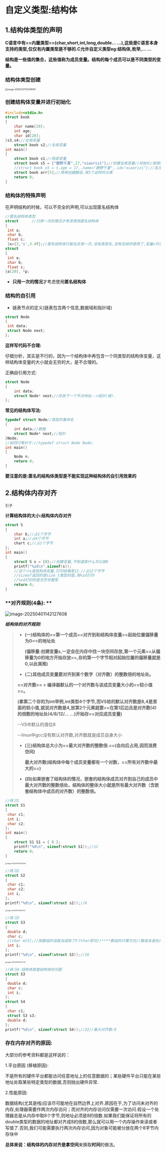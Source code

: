 # 自定义类型:结构体

## 1.结构体类型的声明

**C语言中有==内置类型==(char,short,int,long,double... ...),这些是C语言本身支持的类型,仅仅有内置类型是不够的.C允许自定义类型eg:结构体,枚举,... ...**

**结构是一些值的集合，这些值称为成员变量。结构的每个成员可以是不同类型的变量。**

### 结构体类型创建

<img src="C:\Users\12267\AppData\Roaming\Typora\typora-user-images\image-20250331134316451.png" alt="image-20250331134316451" style="zoom: 50%;" />

### **创建结构体变量并进行初始化**

```c
#include<stdio.h>
struct book
{
	char name[20];
	int age;
	char id[20];
}s3,s4;//全局变量
	struct book s2;//全局变量
int main()
{
	struct book s1;//局部变量
	struct book s5 = {"鹿野千夏",17,"xiaorizi"};//创建全局变量//初始化/按顺序初始化的写法
	//struct book s5 = {.age = 17,.name="鹿野千夏",.id="xiaorizi"};//乱序初始化
	struct book arr[5];//用来创建数组,有5个这样的元素
	return 0;
}
```

### **结构体的特殊声明**

在声明结构的时候，可以不完全的声明,可以出现匿名结构体

```c
//匿名结构体类型
struct		//只用一次的情况才考虑使用匿名结构体
{
 int a;
 char b;
 float c;
 }x={3,'s',3.4f};//匿名结构体只能在这用一次,没有类型名,没有后续的使用了,变量x可以使用
struct
{
 int a;
 char b;
 float c;
}a[20], *p;
```

- **只用一次的情况**才考虑使用**匿名结构体**

### 结构的自引用

- 链表节点的定义(链表包含两个信息,数据域和指针域)

```c
struct Node
{
 int data;
 struct Node next;
};
```

**这样写代码不合理:**

仔细分析，其实是不行的，因为一个结构体中再包含一个同类型的结构体变量，这样结构体变量的大小就会无穷的大，是不合理的。

正确自引用方式:

```c
struct Node
{
	int data;
 	struct Node* next;//存放下一个节点地址-->指针(域).
};
```

**常见的结构体写法:**

```c
typedef struct Node//类型的重命名
{
	int data;//数据
 	struct Node* next;//指针
}Node;
//前四行等价于://typedef struct Node Node;
int main()
{
	Node n;
	return 0;
}
```

**要注意的是:匿名的结构体类型是不能实现这种结构体的自引用效果的**

## 2.结构体内存对齐

``引子``

**计算结构体的大小:结构体内存对齐**

```c
struct S
{
	char b;//占1个字节
    int a;//占4个字节
	chart c;//占1个字节
};
int main()
{
	struct S s = {0};//创建变量,不知道放什么可以放0
	printf("%zd\n",sizeof(s)); 
    //这个小s是结构体变量,打印结果是12.//占12个字节
    //sizeof返回的是size_t类型的值,用%zd打印
    //%zd打印的是无符号整型
	return 0;
}
```

### **对齐规则(4条): **

![image-20250401142127608](自定义类型结构体.assets/image-20250401142127608.png)

***结构体的对齐规则:***

> - **(一)结构体的==第一个成员==对齐到和结构体变量==起始位置偏移量为0==的地址处**
>
>   **(偏移量:创建变量s,一定会在内存中找一块空间存放,第一个元素==从偏移量为0的地方开始存放==,存的第一个字节相对起始位置的偏移量就是0,以此类推)**
>
> - **(二)其他成员变量要对齐到某个数字（对齐数）的整数倍的地址处。**
>
> **==对齐数== = 编译器默认的一个对齐数与该成员变量大小的==较小值==。**
>
> **(拿第二个存的为int举例,int类型4个字节,而VS给的默认对齐数是8,4是里面的较小值,就说对齐数是4,放第2个元素就要==在第1后边且是对齐数(4)的倍数的地址处(4/8/12/... ...)开始存==对应成员变量)**
>
> --VS中默认的值位8
>
> --linux中gcc没有默认对齐数,对齐数就是成员自身大小
>
> - **(三)结构体总大小为==最大对齐数的整数倍.==(会向后占用,因而浪费空间)**
>
>   ​	**最大对齐数(结构体中每个成员变量都有⼀个对数，==所有对齐数中最大的==)**
>
> - **(四)如果嵌套了结构体的情况，嵌套的结构体成员对齐到自己的成员中最大对齐数的整数倍处，结构体的整体大小就是所有最大对齐数（含嵌套结构体中成员的对齐数）的整数倍。**



```c
//练习1
struct S1
{
 char c1;
 int i;
 char c2;
};
int main()
{
	struct S1 S1 = { 0 };
	printf("%d\n", sizeof(struct S1));//12
	return 0;
}
```

<img src="自定义类型结构体.assets/image-20250401143637836.png" alt="image-20250401143637836" style="zoom: 33%;" />

```c
//练习2
struct S2
{
 char c1;
 char c2;
 int i;
};
printf("%d\n", sizeof(struct s2));//8
```

<img src="自定义类型结构体.assets/image-20250401143657477.png" alt="image-20250401143657477" style="zoom: 33%;" />

```c
//练习3
struct S3
{
 double d;
 char c;
 //char m[5];//放数组的话就当成放了5个char即可//****数组的计算方式//数组本身在内存中就是连续存放的
 int i;
};
printf("%d\n", sizeof(struct S3));//16
```

<img src="自定义类型结构体.assets/image-20250401143717720.png" alt="image-20250401143717720" style="zoom: 33%;" />

```c
//练习4-结构体嵌套结构体的问题
struct S3
{
 double d;
 char c;
 int i;
};
struct S4
{
 char c1;
 struct S3 s3;
 double d;
};
printf("%d\n", sizeof(struct S4));//32//最大对齐数:8
```

### 存在内存对齐的原因:

大部分的参考资料都是这样说的：

1.平台原因 (移植原因):

不是所有的硬件平台都能访问任意地址上的任意数据的；某些硬件平台只能在某些地址处取某些特定类型的数据,否则抛出硬件异常.

2.性能原因:

数据结构(尤其是栈)应该尽可能地在自然边界上对齐.原因在于,为了访问未对齐的内存,处理器需要作两次内存访问；而对齐的内存访问仅需要⼀次访问.假设一个处理器总是从内存中取8个字节,则地址必须是8的倍数.如果我们能保证将所有的double类型的数据的地址都对齐成8的倍数,那么就可以用一个内存操作来读或者写值了.否则,我们可能需要执行两次内存访问,因为对象可能被分放在两个8字节内存块中

**总体来说：**结构体的内存对齐是拿**空间**来换取**时间**的做法。
